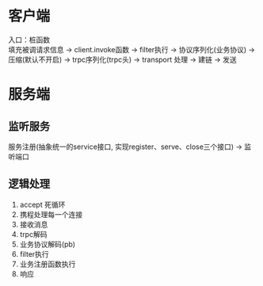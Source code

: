 # 客户端

入口：桩函数   
填充被调请求信息 -> client.invoke函数 -> filter执行 -> 协议序列化(业务协议) -> 压缩(默认不开启) -> trpc序列化(trpc头) -> transport 处理 -> 建链 -> 发送


# 服务端
## 监听服务
服务注册(抽象统一的service接口, 实现register、serve、close三个接口) -> 监听端口

## 逻辑处理
1) accept 死循环  
2) 携程处理每一个连接  
3) 接收消息
4) trpc解码
5) 业务协议解码(pb)
6) filter执行
7) 业务注册函数执行
8) 响应  



